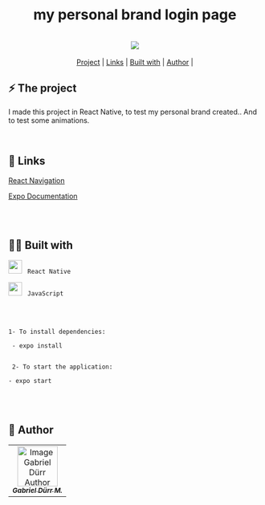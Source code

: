 
<h1 align="center" class="line-1 anim-typewriter"> my personal brand login page </h1>



<br>

<div align="center">
  

<img align="center" src="https://media2.giphy.com/media/ZkaliKDnbJWQV67SN1/giphy.gif?cid=790b76111f7b0728f01c01001854f0de8b5d981de42016a1&rid=giphy.gif&ct=g">

</div>


<br>
  
<div align="center"  class="links">
    <a href="#project">Project</a> |
     <a href="#links">Links</a> |
      <a href="#built_with">Built with</a> |
       <a href="#author">Author</a> |
</div>


<h2 id="project">⚡ The project </h2>


<p> I made this project in React Native, to test my personal brand created.. And to test some animations.</p>



<br>


<h2 id="links">🔗 Links</h2>

[React Navigation](https://reactnavigation.org/) 

[Expo Documentation](https://docs.expo.dev/) 


 <br><br>
<h2 id="built_with"> 🧙‍♂️ Built with</h2>

<div>

<img width="27px" class="icon" src="https://img.icons8.com/color/48/000000/react-native.png"/>  <code>  React Native </code> <br>

<img width="27px" src="https://img.icons8.com/dusk/22/000000/javascript-logo.png"/>  <code> JavaScript</code>
  
</div>

<br><br>



```
1- To install dependencies:

 - expo install 


 2- To start the application:

- expo start 
```
<br><br>


<h2 id = "author"> 🎨 Author</h2>

<table>
  <tr>
    <td align="center">
      <a href="https://github.com/gabriel-durr">
        <img src="https://i.pinimg.com/736x/2d/0a/52/2d0a524829bc30e731bddac6fa0a0d08.jpg" width="80px;" alt="Image Gabriel Dürr Author"/><br>
        <sub>
          <b><em>Gabriel Dürr M.</em></b>
        </sub>
      </a>
    </td>
  </tr>
</table>



